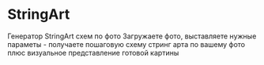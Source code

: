 # StringArt
Генератор StringArt схем по фото
Загружаете фото, выставляете нужные параметы - получаете пошаговую схему стринг арта по вашему фото плюс визуальное представление готовой картины

